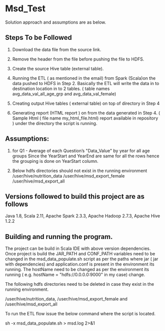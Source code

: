 # Msd_Test

Solution approach and assumptions are as below.

Steps To be Followed 
--------------------

1. Download the data file from the source link.
2. Remove the header from the file before pushing the file to HDFS.
3. Create the source Hive table (external table).
4. Running the ETL ( as mentioned in the email) from Spark (Scala)on the data pushed to HDFS in Step 2.
	Basically the ETL will write the data in to destination location in to 2 tables. ( table names avg_data_val_all_age_grp and avg_data_val_female)

5. Creating output Hive tables ( external table) on top of directory in Step 4
6. Generating report (HTML report ) on from the data generated in Step 4. ( Sample Html ( file name my_html_file.html) report available in repository )
	under the directory the script is running.

Assumptions:
------------
1. for Q1 - Average of each Question’s "Data_Value" by year for all age groups
 Since the YearStart and YearEnd are same for all the rows hence the grouping is done on YearStart column.

2. Below hdfs directories should not exist in the running environment 
	/user/hive/nutrition_data
	/user/hive/msd_export_female
	/user/hive/msd_export_all



Versions followed to build this project are as follows
------------------------------------------------------
Java 1.8,
Scala 2.11,
Apache Spark 2.3.3,
Apache Hadoop 2.7.3,
Apache Hive 1.2.2

Building and running the program.
---------------------------------
The project can be build in  Scala IDE with above version dependencies.
Once project is build the JAR_PATH and CONF_PATH variables need to be changed in the msd_data_populate.sh script as per the paths where jar ( jar with dependencies) and application.conf is present in the environment its running.
The hostName  need to be changed as per the environment its running ( e.g. hostName = "hdfs://0.0.0.0:9000" in my case)
change.

The following hdfs directories need to be deleted in case they exist in the running environment.

/user/hive/nutrition_data, /user/hive/msd_export_female and /user/hive/msd_export_all


To run the ETL flow issue the below command where the script is located.

sh -x msd_data_populate.sh > msd.log 2>&1
